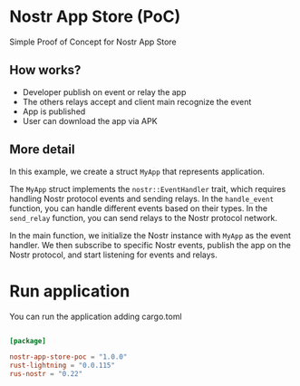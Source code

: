# Nostr App Store (PoC)

Simple  Proof of Concept for Nostr App Store 

## How works?

- Developer publish on event or relay the app
- The others relays accept and client main recognize the event
- App is published
- User can download the app via APK

## More detail

In this example, we create a struct `MyApp` that represents  application.

The `MyApp` struct implements the `nostr::EventHandler` trait, which requires handling Nostr protocol events and sending relays. In the `handle_event` function, you can handle different events based on their types. In the `send_relay` function, you can send relays to the Nostr protocol network.

In the main function, we initialize the Nostr instance with `MyApp` as the event handler. We then subscribe to specific Nostr events, publish the app on the Nostr protocol, and start listening for events and relays.

# Run application

You can run the application adding cargo.toml

```cargo.toml

[package]

nostr-app-store-poc = "1.0.0"
rust-lightning = "0.0.115"
rus-nostr = "0.22"
